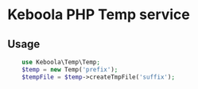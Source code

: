 # Keboola PHP Temp service

## Usage

```php
    use Keboola\Temp\Temp;
	$temp = new Temp('prefix');
    $tempFile = $temp->createTmpFile('suffix');
```
